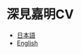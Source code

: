 # 深見嘉明CV
* [日本語](https://github.com/icat-lab/CurriculumVitae.md)
* [English](https://github.com/icat-lab/CurriculumVitae.md/blob/master/english.md)
